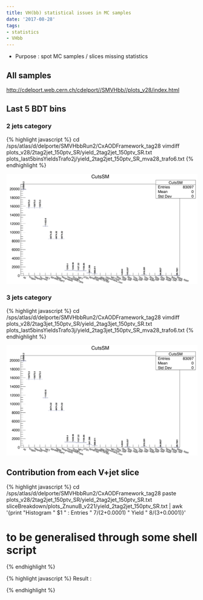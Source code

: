 ```yaml
---
title: VH(bb) statistical issues in MC samples
date: '2017-08-28'
tags:
- statistics
- VHbb
---
```

* Purpose : spot MC samples / slices missing statistics

## All samples

http://cdelport.web.cern.ch/cdelport//SMVHbb//plots_v28/index.html

## Last 5 BDT bins 
### 2 jets category

{% highlight javascript %}
cd /sps/atlas/d/delporte/SMVHbbRun2/CxAODFramework_tag28
vimdiff plots_v28/2tag2jet_150ptv_SR/yield_2tag2jet_150ptv_SR.txt  plots_last5binsYieldsTrafo2j/yield_2tag2jet_150ptv_SR_mva28_trafo6.txt
{% endhighlight %}

![IMAGE](/images/q/IMAGE)

### 3 jets category 

{% highlight javascript %}
cd /sps/atlas/d/delporte/SMVHbbRun2/CxAODFramework_tag28
vimdiff plots_v28/2tag3jet_150ptv_SR/yield_2tag3jet_150ptv_SR.txt  plots_last5binsYieldsTrafo3j/yield_2tag3jet_150ptv_SR_mva28_trafo6.txt
{% endhighlight %}

![IMAGE](/images/q/IMAGE)

## Contribution from each V+jet slice

{% highlight javascript %}
cd /sps/atlas/d/delporte/SMVHbbRun2/CxAODFramework_tag28
paste plots_v28/2tag2jet_150ptv_SR/yield_2tag2jet_150ptv_SR.txt sliceBreakdown/plots_ZnunuB_v221/yield_2tag2jet_150ptv_SR.txt | awk '{print "Histogram " $1 " : Entries " $7/($2+0.0001) " Yield " $8/($3+0.0001)}'
# to be generalised through some shell script
{% endhighlight %}

{% highlight javascript %}
Result :


{% endhighlight %}

